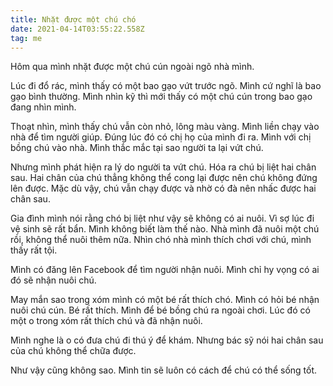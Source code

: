 ```yaml
---
title: Nhặt được một chú chó
date: 2021-04-14T03:55:22.558Z
tag: me
---
```

Hôm qua mình nhặt được một chú cún ngoài ngõ nhà mình.  

Lúc đi đổ rác, mình thấy có một bao gạo vứt trước ngõ. Mình cứ nghĩ là bao gạo bình thường. Mình nhìn kỹ thì mới thấy có một chú cún trong bao gạo đang nhìn mình.

Thoạt nhìn, mình thấy chú vẫn còn nhỏ, lông màu vàng. Mình liền chạy vào nhà để tìm người giúp. Đúng lúc đó có chị họ của mình đi ra. Mình với chị bồng chú vào nhà. Mình thắc mắc tại sao người ta lại vứt chú.

Nhưng mình phát hiện ra lý do người ta vứt chú. Hóa ra chú bị liệt hai chân sau. Hai chân của chú thẳng không thể cong lại được nên chú không đứng lên được. Mặc dù vậy, chú vẫn chạy được và nhờ có đà nên nhấc được hai chân sau.

Gia đình mình nói rằng chó bị liệt như vậy sẽ không có ai nuôi. Vì sợ lúc đi vệ sinh sẽ rất bẩn. Mình không biết làm thế nào. Nhà mình đã nuôi một chú rồi, không thể nuôi thêm nữa. Nhìn chó nhà mình thích chơi với chú, mình thấy rất tội. 

Mình có đăng lên Facebook để tìm người nhận nuôi. Mình chỉ hy vọng có ai đó sẽ nhận nuôi chú.

May mắn sao trong xóm mình có một bé rất thích chó. Mình có hỏi bé nhận nuôi chú cún. Bé rất thích. Mình để bé bồng chú ra ngoài chơi. Lúc đó có một o trong xóm rất thích chú và đã nhận nuôi. 

Mình nghe là o có đưa chú đi thú ý để khám. Nhưng bác sỹ nói hai chân sau của chú không thể chữa được. 

Như vậy cũng không sao. Mình tin sẽ luôn có cách để chú có thể sống tốt.